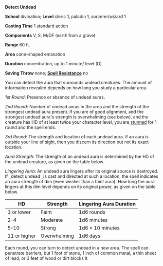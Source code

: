  **Detect Undead**

**School** divination; **Level** cleric 1, paladin 1, sorcerer/wizard 1

**Casting Time** 1 standard action

**Components** V, S, M/DF (earth from a grave)

**Range** 60 ft.

**Area** cone-shaped emanation

**Duration** concentration, up to 1 minute/ level (D)

**Saving Throw** none; **[Spell Resistance](../glossary.html#_spell-resistance)** no

You can detect the aura that surrounds undead creatures. The amount of information revealed depends on how long you study a particular area.

_1st Round_: Presence or absence of undead auras.

_2nd Round_: Number of undead auras in the area and the strength of the strongest undead aura present. If you are of good alignment, and the strongest undead aura's strength is overwhelming (see below), and the creature has HD of at least twice your character level, you are [stunned](../glossary.html#_stunned) for 1 round and the spell ends.

_3rd Round_: The strength and location of each undead aura. If an aura is outside your line of sight, then you discern its direction but not its exact location.

_Aura Strength_: The strength of an undead aura is determined by the HD of the undead creature, as given on the table below.

_Lingering Aura_: An undead aura lingers after its original source is destroyed. If _detect undead _is cast and directed at such a location, the spell indicates an aura strength of dim (even weaker than a faint aura). How long the aura lingers at this dim level depends on its original power, as given on the table below.

| HD | Strength | Lingering Aura Duration |
| --- | --- | --- |
| 1 or lower | Faint | 1d6 rounds |
| 2–4 | Moderate | 1d6 minutes |
| 5–10 | Strong | 1d6 × 10 minutes |
| 11 or higher | Overwhelming | 1d6 days |

Each round, you can turn to detect undead in a new area. The spell can penetrate barriers, but 1 foot of stone, 1 inch of common metal, a thin sheet of lead, or 3 feet of wood or dirt blocks it.

